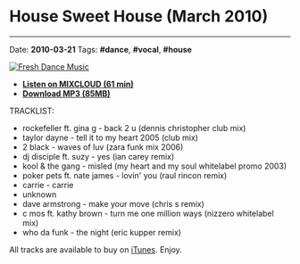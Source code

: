 # House Sweet House (March 2010)

----

Date: **2010-03-21**
Tags: **#dance**, **#vocal**, **#house**

[![Fresh Dance Music](https://drive.google.com/uc?export=download&id=0B8ZWtaisj528UURtMjg0TFFYcTA)](https://www.mixcloud.com/FreshDanceMusic/house-sweet-house-march-2010/)

* [**Listen on MIXCLOUD (61 min)**](https://www.mixcloud.com/FreshDanceMusic/house-sweet-house-march-2010/)
* [**Download MP3 (85MB)**](https://1drv.ms/u/s!AmzuuXrjf51v2LFvI5T8HfjjelMJsA?e=lZt7mK)

TRACKLIST:

* rockefeller ft. gina g - back 2 u (dennis christopher club mix)
* taylor dayne - tell it to my heart 2005 (club mix)
* 2 black - waves of luv (zara funk mix 2006)
* dj disciple ft. suzy - yes (ian carey remix)
* kool & the gang - misled (my heart and my soul whitelabel promo 2003)
* poker pets ft. nate james - lovin' you (raul rincon remix)
* carrie - carrie
* unknown
* dave armstrong - make your move (chris s remix)
* c mos ft. kathy brown - turn me one million ways (nizzero whitelabel mix)
* who da funk - the night (eric kupper remix)

All tracks are available to buy on <a href="http://itunes.apple.com/pl/" target="_blank">iTunes</a>.
Enjoy.